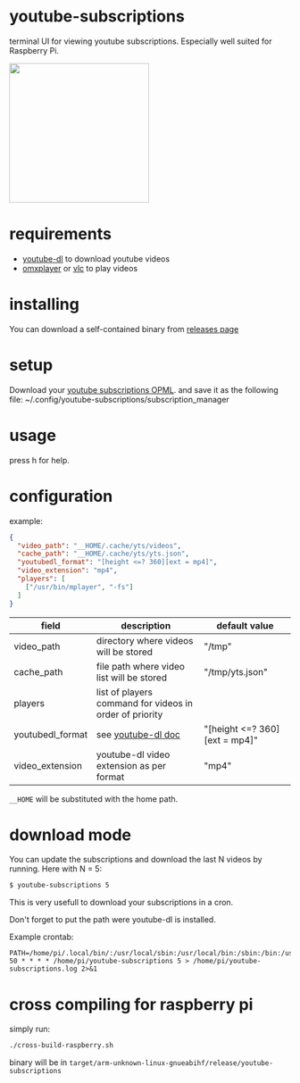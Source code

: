 # youtube-subscriptions

terminal UI for viewing youtube subscriptions.
Especially well suited for Raspberry Pi.

<a href=https://asciinema.org/a/6pXhdC6yCrAU7LrtpeUMPhMA0>
<img width=250 src="https://asciinema.org/a/6pXhdC6yCrAU7LrtpeUMPhMA0.svg"/>
</a>

# requirements

- [youtube-dl](https://ytdl-org.github.io/youtube-dl/index.html) to download youtube videos
- [omxplayer](https://www.raspberrypi.org/documentation/raspbian/applications/omxplayer.md) or [vlc](https://www.videolan.org) to play videos

# installing

You can download a self-contained binary from [releases page](https://github.com/yazgoo/youtube-subscriptions/releases)

# setup

Download your [youtube subscriptions OPML](https://www.youtube.com/subscription_manager?action_takeout=1).
and save it as the following file:
  ~/.config/youtube-subscriptions/subscription_manager

# usage

press h for help.

# configuration

example:

```json
{
  "video_path": "__HOME/.cache/yts/videos",
  "cache_path": "__HOME/.cache/yts/yts.json",
  "youtubedl_format": "[height <=? 360][ext = mp4]",
  "video_extension": "mp4",
  "players": [
    ["/usr/bin/mplayer", "-fs"]
  ]
}

```

| field            | description                                                                                          | default value
| ------           | -----------                                                                                          | -------------
| video_path       | directory where videos will be stored                                                                | "/tmp"
| cache_path       | file path where video list will be stored                                                            | "/tmp/yts.json"
| players          | list of players command for videos in order of priority                                              |
| youtubedl_format | see [youtube-dl doc](https://github.com/ytdl-org/youtube-dl/blob/master/README.md#format-selection) | "[height <=? 360][ext = mp4]"
| video_extension  | youtube-dl video extension as per format                                                             | "mp4"

`__HOME` will be substituted with the home path.

# download mode

You can update the subscriptions and download the last N videos by running.
Here with N = 5:

```sh
$ youtube-subscriptions 5
```

This is very usefull to download your subscriptions in a cron.

Don't forget to put the path were youtube-dl is installed.

Example crontab:

```cron
PATH=/home/pi/.local/bin/:/usr/local/sbin:/usr/local/bin:/sbin:/bin:/usr/sbin:/usr/bin
50 * * * * /home/pi/youtube-subscriptions 5 > /home/pi/youtube-subscriptions.log 2>&1
```

# cross compiling for raspberry pi

simply run:

```sh
./cross-build-raspberry.sh
```
binary will be in `target/arm-unknown-linux-gnueabihf/release/youtube-subscriptions`
